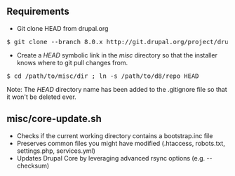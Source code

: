Requirements
------------

- Git clone HEAD from drupal.org

<pre>
$ git clone --branch 8.0.x http://git.drupal.org/project/drupal.git
</pre>

- Create a *HEAD* symbolic link in the *misc* directory so that the installer knows where to git pull changes from.

<pre>
$ cd /path/to/misc/dir ; ln -s /path/to/d8/repo HEAD
</pre>

Note: The *HEAD* directory name has been added to the .gitignore file so that it won't be deleted ever.

misc/core-update.sh
-----------------------

- Checks if the current working directory contains a bootstrap.inc file
- Preserves common files you might have modified (.htaccess, robots.txt, settings.php, services.yml)
- Updates Drupal Core by leveraging advanced rsync options (e.g. --checksum)
